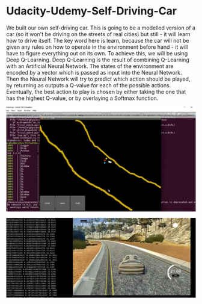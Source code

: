 # Udacity-Udemy-Self-Driving-Car
We built our own self-driving car. This is going to be a modelled version of a car (so it won't be driving on the streets of real cities) but still - it will learn how to drive itself. The key word here is learn, because the car will not be given any rules on how to operate in the environment before hand - it will have to figure everything out on its own. To achieve this, we will be using Deep Q-Learning.  Deep Q-Learning is the result of combining Q-Learning with an Artificial Neural Network. The states of the environment are encoded by a vector which is passed as input into the Neural Network. Then the Neural Network will try to predict which action should be played, by returning as outputs a Q-value for each of the possible actions. Eventually, the best action to play is chosen by either taking the one that has the highest Q-value, or by overlaying a Softmax function.  
 
![alt text](https://github.com/arghyasls/Udacity-Udemy-Self-Driving-Car/blob/master/Udacity-Udemy-Self-Driving-Car/car1.jpg)

![alt text](https://github.com/arghyasls/Udacity-Udemy-Self-Driving-Car/blob/master/Udacity-Udemy-Self-Driving-Car/car2.jpg)
